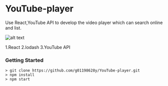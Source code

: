 # YouTube-player

Use React,YouTube API to develop the video player which can search online and list.


![alt text](https://github.com/g01198628y/YouTube-player/blob/master/screenshot.gif)

1.React 
2.lodash 
3.YouTube API



### Getting Started

```
> git clone https://github.com/g01198628y/YouTube-player.git
> npm install
> npm start
```
